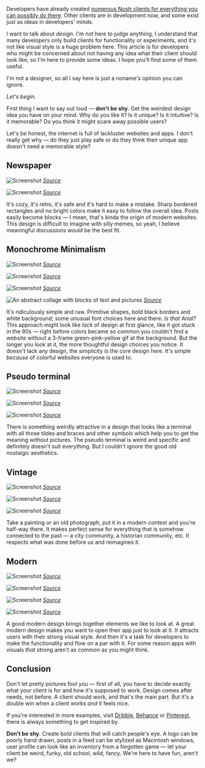 Developers have already created [numerous Nostr clients for everything you can possibly do there](https://habla.news/u/vitorpamplona.com/1728488779653). Other clients are in development now, and some exist just as ideas in developers' minds.

I want to talk about *design*. I'm not here to judge anything, I understand that many developers only build clients for functionality or experiments, and it's not like visual style is a huge problem here. This article is for developers who might be concerned about not having any idea what their client should look like, so I'm here to provide some ideas. I hope you'll find some of them useful.

I'm not a designer, so all I say here is just a noname's opinion you can ignore.

*Let's begin.*

First thing I want to say out loud — **don't be shy**. Get the weirdest design idea you have on your mind. Why do you like it? Is it unique? Is it intuitive? Is it memorable? Do you think it might scare away possible users?

Let's be honest, the internet is full of lackluster websites and apps. I don't really get why — do they just play safe or do they think their unique app doesn't need a memorable style?

## Newspaper

![Screenshot](https://cdn.lapa.ninja/assets/images/seaharvest.webp)
*[Source](https://www.lapa.ninja/post/seaharvest/)*

![Screenshot](https://cdn.dribbble.com/users/4884289/screenshots/11018667/media/8dd85e4593662c818f70e5e0dbb8fb7f.png)
*[Source](https://dribbble.com/shots/11018667-Pretense-Digital-Editorial-Design-Layout-Concept-Grids)*

It's cozy, it's retro, it's safe and it's hard to make a mistake. Sharp bordered rectangles and no bright colors make it easy to follow the overall idea. Posts easily become blocks — I mean, that's kinda the origin of modern websites. This design is difficult to imagine with silly memes, so yeah, I believe meaningful discussions would be the best fit.

## Monochrome Minimalism

![Screenshot](https://httpster.net/assets/media/23/p-dpa-2014-11-24T0900220000-23hE5W.webp)
*[Source](https://p-dpa.net/)*

![Screenshot](https://i.pinimg.com/originals/fd/60/6b/fd606bb555ddc9c630b2219d9a47cbce.jpg)
*[Source](https://pin.it/4M1TzLf51)*

![Screenshot](https://64.media.tumblr.com/b659ebd484415d588cac446aceb19d1f/tumblr_plb5e0Q5851qhkf74o1_1280.jpg)
*[Source](https://extracrispy.co/post/182589513236/by-new-studio)*

![An abstract collage with blocks of text and pictures](https://64.media.tumblr.com/72720c2ed6f0b571452d2e9489fd366f/tumblr_o4hnlhNSAz1rq18dno1_1280.jpg)
*[Source](https://inspirimgrafik.tumblr.com/post/141543351455)*

It's ridiculously simple and raw. Primitive shapes, bold black borders and white background; some unusual font choices here and there. *Is that Arial?* This approach might look like *lack* of design at first glance, like it got stuck in the 90s — right before colors became so common you couldn't find a website without a 3-frame green-pink-yellow gif at the background. But the longer you look at it, the more thoughtful design choices you notice. It doesn't lack any design, the simplicity *is* the core design here. It's simple *because* of colorful websites everyone is used to.

## Pseudo terminal

![Screenshot](https://pentagram-production.imgix.net/9ee1c0a8-6d31-4e2f-8fe4-ffcd4be3b41e/Oxide_WebsiteCaseStudy_05.jpg?rect=0%2C0%2C1890%2C1890&w=740&fm=jpg&q=70&auto=format)
*[Source](https://www.pentagram.com/work/oxide/story)*

![Screenshot](https://i.pinimg.com/originals/82/0a/3c/820a3c9bfe8636f13e9944f4d7aaeb39.jpg)
*[Source](https://pin.it/7HrDudf00)*

![Screenshot](https://fiu-original.b-cdn.net/fontsinuse.com/use-images/125/125520/125520.jpeg?filename=project-4.jpg)
*[Source](https://fontsinuse.com/uses/36697/dries-bos-portfolio-website)*

There is something weirdly attractive in a design that looks like a terminal with all those tildes and braces and other symbols which help you to get the meaning without pictures. The pseudo terminal is weird and specific and definitely doesn't suit everything. But I couldn't ignore the good old nostalgic aesthetics.

## Vintage

![Screenshot](https://i.pinimg.com/564x/52/67/cb/5267cbce250495eb0388444fa8f0a230.jpg)
*[Source](https://www.instagram.com/p/ChZgt3-MrTU)*

![Screenshot](https://i.pinimg.com/564x/8b/a8/1f/8ba81f6bc7f599a11ed34d20ee62a7e9.jpg)
*[Source](https://pin.it/1cPWB0DfJ)*

![Screenshot](https://i.pinimg.com/564x/58/54/fd/5854fd961afbceace2efc628633c525f.jpg)
*[Source](https://www.behance.net/gallery/73722137/MUSIC-ARTWORK-VOLI)*

Take a painting or an old photograph, put it in a modern context and you're half-way there. It makes perfect sense for everything that is somehow connected to the past — a city community, a historian community, etc. It respects what was done before us and reimagines it.

## Modern

![Screenshot](https://i.pinimg.com/564x/93/e4/0a/93e40a708133377c4837d16e980d3b43.jpg)
*[Source](https://estudiodao.com/trabalhos/reparations-club/)*

![Screenshot](https://cdn.dribbble.com/userupload/5019933/file/original-25eb93245a8e624471f3d7e8a0058511.png?resize=1024x768)
*[Source](https://dribbble.com/shots/20789146-Crypto-Wallet-App)*

![Screenshot](https://64.media.tumblr.com/e8e019d547c7e46eff39ea7567911e5e/8e9017d434c8cd88-38/s1280x1920/95bfb18b15e4798fb9aef2b630565ec98c592f94.jpg)
*[Source](https://rafaelkfouri.tumblr.com/image/660172044849364992)*

![Screenshot](https://cdn.dribbble.com/userupload/15239346/file/original-9156e20702ad495f7b18a2fe00827720.png?resize=1024x768)
*[Source](https://dribbble.com/shots/24399672-Social-Network-Mobile-iOS-App-Design-Concept)*

A good modern design brings together elements we like to look at. A great modern design makes you want to open their app just to look at it. It attracts users with their strong visual style. And then it's a task for developers to make the functionality and flow on a par with it. For some reason apps with visuals *that* strong aren't as common as you might think.

## Conclusion

Don't let pretty pictures fool you — first of all, you have to decide exactly what your client is for and how it's supposed to work. Design comes after needs, not before. A client should work, and that's the main part. But it's a double win when a client works *and* it feels nice.

If you're interested in more examples, visit [Dribble](https://dribbble.com/), [Behance](https://www.behance.net/) or [Pinterest](https://pinterest.com/), there is always something to get inspired by.

**Don't be shy**. Create bold clients that will catch people's eye. A logo can be poorly hand drawn, posts in a feed can be stylized as Macintosh windows, user profile can look like an inventory from a forgotten game — let your client be weird, funky, old school, wild, fancy. We're here to have fun, aren't we?